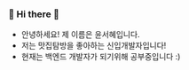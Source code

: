 ### 👋 Hi there 👋
- 안녕하세요! 제 이름은 윤서혜입니다. 
- 저는 맛집탐방을 좋아하는 신입개발자입니다! 
- 현재는 백엔드 개발자가 되기위해 공부중입니다 :)

<!--
**yun-jam/yun-jam** is a ✨ _special_ ✨ repository because its `README.md` (this file) appears on your GitHub profile.

Here are some ideas to get you started:

- 🔭 I’m currently working on ...
- 🌱 I’m currently learning ...
- 👯 I’m looking to collaborate on ...
- 🤔 I’m looking for help with ...
- 💬 Ask me about ...
- 📫 How to reach me: ...
- 😄 Pronouns: ...
- ⚡ Fun fact: ...
-->
